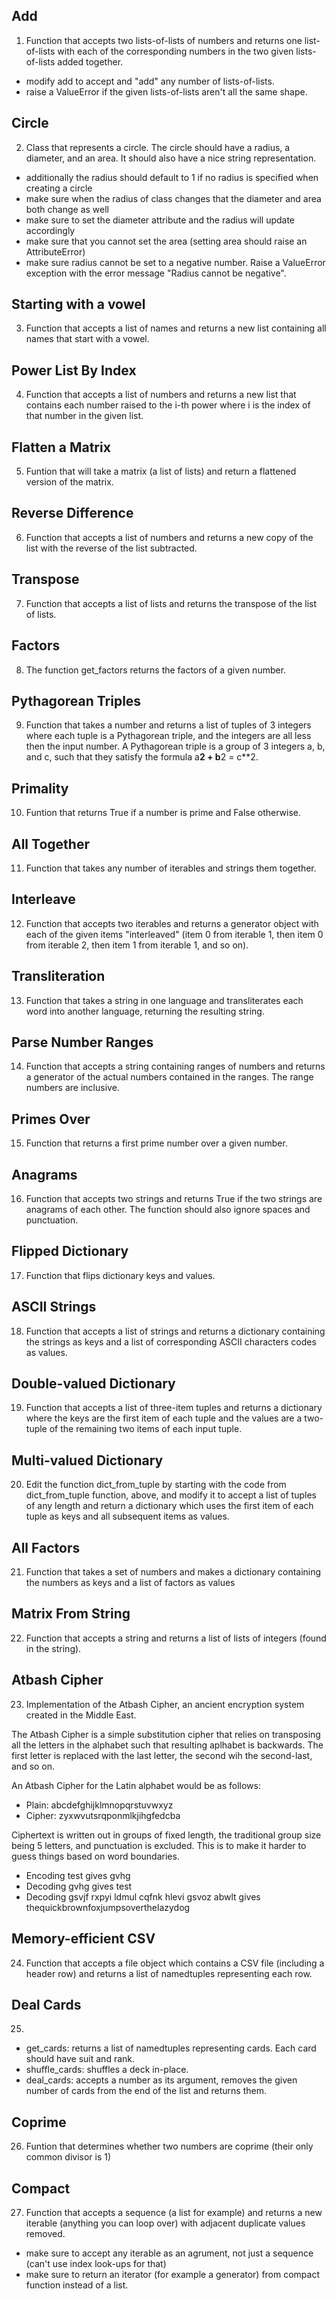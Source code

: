 ## Add

1. Function that accepts two lists-of-lists of numbers and returns one list-of-lists with each of the corresponding numbers in the two given lists-of-lists added together.

- modify add to accept and "add" any number of lists-of-lists.
- raise a ValueError if the given lists-of-lists aren't all the same shape.


## Circle

2. Class that represents a circle. The circle should have a radius, a diameter, and an area. It should also have a nice string representation.

- additionally the radius should default to 1 if no radius is specified when creating a circle
- make sure when the radius of class changes that the diameter and area both change as well
- make sure to set the diameter attribute and the radius will update accordingly
- make sure that you cannot set the area (setting area should raise an AttributeError)
- make sure radius cannot be set to a negative number. Raise a ValueError exception with the error message "Radius cannot be negative".


## Starting with a vowel

3. Function that accepts a list of names and returns a new list containing all names that start with a vowel.


## Power List By Index

4. Function that accepts a list of numbers and returns a new list that contains each number raised to the i-th power where i is the index of that number in the given list.


## Flatten a Matrix

5. Funtion that will take a matrix (a list of lists) and return a flattened version of the matrix.


## Reverse Difference

6. Function that accepts a list of numbers and returns a new copy of the list with the reverse of the list subtracted.


## Transpose

7. Function that accepts a list of lists and returns the transpose of the list of lists.


## Factors

8. The function get_factors returns the factors of a given number.


## Pythagorean Triples

9. Function that takes a number and returns a list of tuples of 3 integers where each tuple is a Pythagorean triple, and the integers are all less then the input number. A Pythagorean triple is a group of 3 integers a, b, and c, such that they satisfy the formula a**2 + b**2 = c**2.


## Primality

10. Funtion that returns True if a number is prime and False otherwise.


## All Together

11. Function that takes any number of iterables and strings them together.


## Interleave

12. Function that accepts two iterables and returns a generator object with each of the given items "interleaved" (item 0 from iterable 1, then item 0 from iterable 2, then item 1 from iterable 1, and so on).


## Transliteration

13. Function that takes a string in one language and transliterates each word into another language, returning the resulting string.


## Parse Number Ranges

14. Function that accepts a string containing ranges of numbers and returns a generator of the actual numbers contained in the ranges. The range numbers are inclusive.


## Primes Over

15. Function that returns a first prime number over a given number.


## Anagrams

16. Function that accepts two strings and returns True if the two strings are anagrams of each other. The function should also ignore spaces and punctuation.


## Flipped Dictionary

17. Function that flips dictionary keys and values.


## ASCII Strings

18. Function that accepts a list of strings and returns a dictionary containing the strings as keys and a list of corresponding ASCII characters codes as values.


## Double-valued Dictionary

19. Function that accepts a list of three-item tuples and returns a dictionary where the keys are the first item of each tuple and the values are a two-tuple of the remaining two items of each input tuple.


## Multi-valued Dictionary 

20. Edit the function dict_from_tuple by starting with the code from dict_from_tuple function, above, and modify it to accept a list of tuples of any length and return a dictionary which uses the first item of each tuple as keys and all subsequent items as values.


## All Factors

21. Function that takes a set of numbers and makes a dictionary containing the numbers as keys and a list of factors as values


## Matrix From String

22. Function that accepts a string and returns a list of lists of integers (found in the string).


## Atbash Cipher

23. Implementation of the Atbash Cipher, an ancient encryption system created in the Middle East. 

The Atbash Cipher is a simple substitution cipher that relies on transposing all the letters in the alphabet such that resulting aplhabet is backwards. The first letter is replaced with the last letter, the second wih the second-last, and so on.

An Atbash Cipher for the Latin alphabet would be as follows:

- Plain: abcdefghijklmnopqrstuvwxyz
- Cipher: zyxwvutsrqponmlkjihgfedcba

Ciphertext is written out in groups of fixed length, the traditional group size being 5 letters, and punctuation is excluded. This is to make it harder to guess things based on word boundaries.

- Encoding test gives gvhg
- Decoding gvhg gives test
- Decoding gsvjf rxpyi ldmul cqfnk hlevi gsvoz abwlt gives thequickbrownfoxjumpsoverthelazydog


## Memory-efficient CSV

24. Function that accepts a file object which contains a CSV file (including a header row) and returns a list of namedtuples representing each row.


## Deal Cards

25.
- get_cards: returns a list of namedtuples representing cards. Each card should have suit and rank.
- shuffle_cards: shuffles a deck in-place.
- deal_cards: accepts a number as its argument, removes the given number of cards from the end of the list and returns them.


## Coprime

26. Funtion that determines whether two numbers are coprime (their only common divisor is 1)


## Compact

27. Function that accepts a sequence (a list for example) and returns a new iterable (anything you can loop over) with adjacent duplicate values removed.

- make sure to accept any iterable as an agrument, not just a sequence (can't use index look-ups for that)
- make sure to return an iterator (for example a generator) from compact function instead of a list.